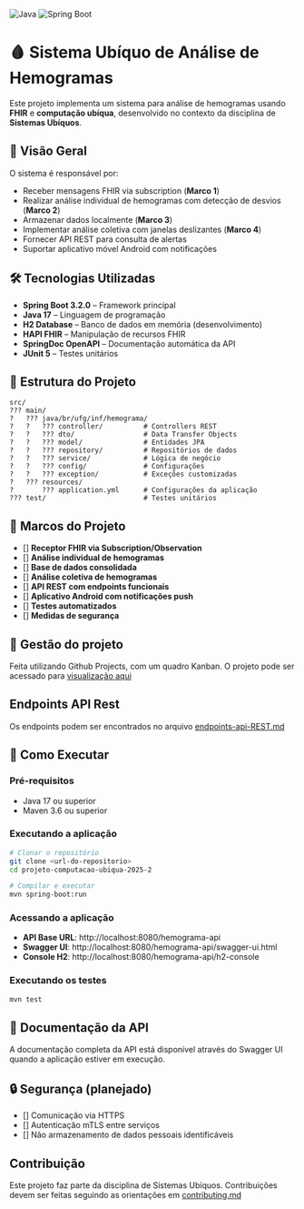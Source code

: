 ![Java](https://img.shields.io/badge/Java-17-blue)
![Spring Boot](https://img.shields.io/badge/Spring%20Boot-3.2.0-green)
<!-- ![Build](https://img.shields.io/github/actions/workflow/status/<org>/<repo>/maven.yml) -->

# 🩸 Sistema Ubíquo de Análise de Hemogramas

Este projeto implementa um sistema para análise de hemogramas usando **FHIR** e **computação ubíqua**, desenvolvido no contexto da disciplina de **Sistemas Ubíquos**.

## 📌 Visão Geral

O sistema é responsável por:

- Receber mensagens FHIR via subscription (**Marco 1**)  
- Realizar análise individual de hemogramas com detecção de desvios (**Marco 2**)  
- Armazenar dados localmente (**Marco 3**)  
- Implementar análise coletiva com janelas deslizantes (**Marco 4**)  
- Fornecer API REST para consulta de alertas  
- Suportar aplicativo móvel Android com notificações  

## 🛠️ Tecnologias Utilizadas

- **Spring Boot 3.2.0** – Framework principal  
- **Java 17** – Linguagem de programação  
- **H2 Database** – Banco de dados em memória (desenvolvimento)  
- **HAPI FHIR** – Manipulação de recursos FHIR  
- **SpringDoc OpenAPI** – Documentação automática da API  
- **JUnit 5** – Testes unitários  

## 📂 Estrutura do Projeto

```
src/
??? main/
?   ??? java/br/ufg/inf/hemograma/
?   ?   ??? controller/          # Controllers REST
?   ?   ??? dto/                 # Data Transfer Objects
?   ?   ??? model/               # Entidades JPA
?   ?   ??? repository/          # Repositórios de dados
?   ?   ??? service/             # Lógica de negócio
?   ?   ??? config/              # Configurações
?   ?   ??? exception/           # Exceções customizadas
?   ??? resources/
?       ??? application.yml      # Configurações da aplicação
??? test/                        # Testes unitários
```

## 📅 Marcos do Projeto    

- [] **Receptor FHIR via Subscription/Observation**
- [] **Análise individual de hemogramas**
- [] **Base de dados consolidada**
- [] **Análise coletiva de hemogramas**
- [] **API REST com endpoints funcionais**
- [] **Aplicativo Android com notificações push**
- [] **Testes automatizados**
- [] **Medidas de segurança**

## 📂 Gestão do projeto
Feita utilizando Github Projects, com um quadro Kanban. O projeto pode ser acessado para [visualização aqui](https://github.com/users/eadaianne/projects/1)

## Endpoints API Rest
  Os endpoints podem ser encontrados no arquivo [endpoints-api-REST.md](https://github.com/eadaianne/projeto-computacao-ubiqua-2025-2/blob/master/endpoints-api-REST.md)

## 🚀 Como Executar

### Pré-requisitos
- Java 17 ou superior
- Maven 3.6 ou superior

### Executando a aplicação
```bash
# Clonar o repositório
git clone <url-do-repositorio>
cd projeto-computacao-ubiqua-2025-2

# Compilar e executar
mvn spring-boot:run
```

### Acessando a aplicação
- **API Base URL**: http://localhost:8080/hemograma-api
- **Swagger UI**: http://localhost:8080/hemograma-api/swagger-ui.html
- **Console H2**: http://localhost:8080/hemograma-api/h2-console

### Executando os testes
```bash
mvn test
```

## 📖 Documentação da API

A documentação completa da API está disponível através do Swagger UI quando a aplicação estiver em execução.

## 🔒 Segurança (planejado)

- [] Comunicação via HTTPS
- [] Autenticação mTLS entre serviços
- [] Não armazenamento de dados pessoais identificáveis

## Contribuição

Este projeto faz parte da disciplina de Sistemas Ubíquos. Contribuições devem ser feitas seguindo as orientações em [contributing.md](https://github.com/eadaianne/projeto-computacao-ubiqua-2025-2/blob/master/contributing.md)
